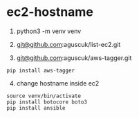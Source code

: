 # ec2-hostname

1. python3 -m venv venv

2. git@github.com:aguscuk/list-ec2.git

3. git@github.com:aguscuk/aws-tagger.git
```
pip install aws-tagger
```

4. change hostname inside ec2
```
source venv/bin/activate
pip install botocore boto3
pip install ansible
```

